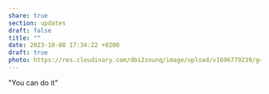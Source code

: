 ```yaml
---
share: true
section: updates
draft: false
title: ""
date: 2023-10-08 17:34:22 +0200
draft: true
photo: https://res.cloudinary.com/dbi2zounq/image/upload/v1696779239/g4qybxerghcggtvoukwt.jpg
---
```


"You can do it"
